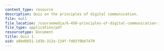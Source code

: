```yaml
---
content_type: resource
description: Quiz on the principles of digital communication.
file: null
file_location: /coursemedia/6-450-principles-of-digital-communication-i-fall-2009/a0bd66511d3b312a134ffd02f0bb7479_MIT6_450F09_quiz.pdf
file_type: application/pdf
resourcetype: Document
title: Quiz 1
uid: a0bd6651-1d3b-312a-134f-fd02f0bb7479
---
```

